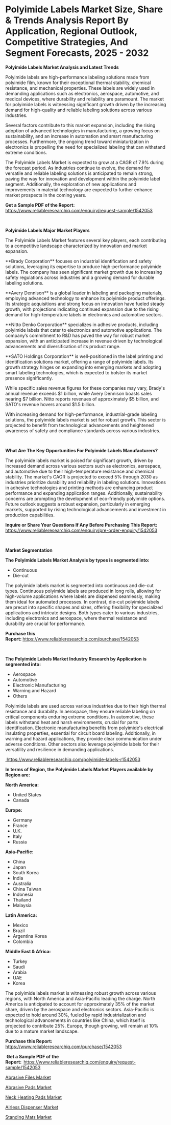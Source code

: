 <p><h1>Polyimide Labels Market Size, Share & Trends Analysis Report By Application, Regional Outlook, Competitive Strategies, And Segment Forecasts, 2025 - 2032</h1></p><p><strong>Polyimide Labels Market Analysis and Latest Trends</strong></p>
<p><p>Polyimide labels are high-performance labeling solutions made from polyimide film, known for their exceptional thermal stability, chemical resistance, and mechanical properties. These labels are widely used in demanding applications such as electronics, aerospace, automotive, and medical devices, where durability and reliability are paramount. The market for polyimide labels is witnessing significant growth driven by the increasing demand for high-quality and reliable labeling solutions across various industries.</p><p>Several factors contribute to this market expansion, including the rising adoption of advanced technologies in manufacturing, a growing focus on sustainability, and an increase in automation and smart manufacturing processes. Furthermore, the ongoing trend toward miniaturization in electronics is propelling the need for specialized labeling that can withstand extreme conditions.</p><p>The Polyimide Labels Market is expected to grow at a CAGR of 7.9% during the forecast period. As industries continue to evolve, the demand for versatile and reliable labeling solutions is anticipated to remain strong, paving the way for innovation and development within the polyimide label segment. Additionally, the exploration of new applications and improvements in material technology are expected to further enhance market prospects in the coming years.</p></p>
<p><strong>Get a Sample PDF of the Report:&nbsp;</strong> <a href="https://www.reliableresearchiq.com/enquiry/request-sample/1542053?utm_campaign=103&utm_medium=2&utm_source=Github&utm_content=ia&utm_term=05042025&utm_id=polyimide-labels">https://www.reliableresearchiq.com/enquiry/request-sample/1542053</a></p>
<p>&nbsp;</p>
<p><strong>Polyimide Labels Major Market Players</strong></p>
<p><p>The Polyimide Labels Market features several key players, each contributing to a competitive landscape characterized by innovation and market expansion. </p><p>**Brady Corporation** focuses on industrial identification and safety solutions, leveraging its expertise to produce high-performance polyimide labels. The company has seen significant market growth due to increasing safety regulations across industries and a growing demand for durable labeling solutions. </p><p>**Avery Dennison** is a global leader in labeling and packaging materials, employing advanced technology to enhance its polyimide product offerings. Its strategic acquisitions and strong focus on innovation have fueled steady growth, with projections indicating continued expansion due to the rising demand for high-temperature labels in electronics and automotive sectors.</p><p>**Nitto Denko Corporation** specializes in adhesive products, including polyimide labels that cater to electronics and automotive applications. The company’s commitment to R&D has paved the way for robust market expansion, with an anticipated increase in revenue driven by technological advancements and diversification of its product range.</p><p>**SATO Holdings Corporation** is well-positioned in the label printing and identification solutions market, offering a range of polyimide labels. Its growth strategy hinges on expanding into emerging markets and adopting smart labeling technologies, which is expected to bolster its market presence significantly.</p><p>While specific sales revenue figures for these companies may vary, Brady's annual revenue exceeds $1 billion, while Avery Dennison boasts sales nearing $7 billion. Nitto reports revenues of approximately $5 billion, and SATO's revenue hovers around $1.5 billion.</p><p>With increasing demand for high-performance, industrial-grade labeling solutions, the polyimide labels market is set for robust growth. This sector is projected to benefit from technological advancements and heightened awareness of safety and compliance standards across various industries.</p></p>
<p>&nbsp;</p>
<p><strong>What Are The Key Opportunities For Polyimide Labels Manufacturers?</strong></p>
<p><p>The polyimide labels market is poised for significant growth, driven by increased demand across various sectors such as electronics, aerospace, and automotive due to their high-temperature resistance and chemical stability. The market's CAGR is projected to exceed 5% through 2030 as industries prioritize durability and reliability in labeling solutions. Innovations in adhesive technologies and printing methods are enhancing product performance and expanding application ranges. Additionally, sustainability concerns are prompting the development of eco-friendly polyimide options. Future outlook suggests a robust expansion, particularly in emerging markets, supported by rising technological advancements and investment in production capabilities.</p></p>
<p><strong>Inquire or Share Your Questions If Any Before Purchasing This Report:</strong> <a href="https://www.reliableresearchiq.com/enquiry/pre-order-enquiry/1542053?utm_campaign=103&utm_medium=2&utm_source=Github&utm_content=ia&utm_term=05042025&utm_id=polyimide-labels">https://www.reliableresearchiq.com/enquiry/pre-order-enquiry/1542053</a></p>
<p>&nbsp;</p>
<p><strong>Market Segmentation</strong></p>
<p><strong>The Polyimide Labels Market Analysis by types is segmented into:</strong></p>
<p><ul><li>Continuous</li><li>Die-cut</li></ul></p>
<p><p>The polyimide labels market is segmented into continuous and die-cut types. Continuous polyimide labels are produced in long rolls, allowing for high-volume applications where labels are dispensed seamlessly, making them ideal for automated processes. In contrast, die-cut polyimide labels are precut into specific shapes and sizes, offering flexibility for specialized applications and intricate designs. Both types cater to various industries, including electronics and aerospace, where thermal resistance and durability are crucial for performance.</p></p>
<p><strong>Purchase this Report:&nbsp;</strong><a href="https://www.reliableresearchiq.com/purchase/1542053?utm_campaign=103&utm_medium=2&utm_source=Github&utm_content=ia&utm_term=05042025&utm_id=polyimide-labels">https://www.reliableresearchiq.com/purchase/1542053</a></p>
<p>&nbsp;</p>
<p><strong>The Polyimide Labels Market Industry Research by Application is segmented into:</strong></p>
<p><ul><li>Aerospace</li><li>Automotive</li><li>Electronic Manufacturing</li><li>Warning and Hazard</li><li>Others</li></ul></p>
<p><p>Polyimide labels are used across various industries due to their high thermal resistance and durability. In aerospace, they ensure reliable labeling on critical components enduring extreme conditions. In automotive, these labels withstand heat and harsh environments, crucial for parts identification. Electronic manufacturing benefits from polyimide's electrical insulating properties, essential for circuit board labeling. Additionally, in warning and hazard applications, they provide clear communication under adverse conditions. Other sectors also leverage polyimide labels for their versatility and resilience in demanding applications.</p></p>
<p><a href="https://www.reliableresearchiq.com/polyimide-labels-r1542053?utm_campaign=103&utm_medium=2&utm_source=Github&utm_content=ia&utm_term=05042025&utm_id=polyimide-labels">&nbsp;https://www.reliableresearchiq.com/polyimide-labels-r1542053</a></p>
<p><strong>In terms of Region, the Polyimide Labels Market Players available by Region are:</strong></p>
<p>
    <p> <strong> North America: </strong>
        <ul>
            <li>United States</li>
            <li>Canada</li>
        </ul>
        </p> 
    <p> <strong> Europe: </strong>
        <ul>
            <li>Germany</li>
            <li>France</li>
            <li>U.K.</li>
            <li>Italy</li>
            <li>Russia</li>
        </ul>
        </p> 
    <p> <strong> Asia-Pacific: </strong>
        <ul>
            <li>China</li>
            <li>Japan</li>
            <li>South Korea</li>
            <li>India</li>
            <li>Australia</li>
            <li>China Taiwan</li>
            <li>Indonesia</li>
            <li>Thailand</li>
            <li>Malaysia</li>
        </ul>
        </p> 
    <p> <strong> Latin America: </strong>
        <ul>
            <li>Mexico</li>
            <li>Brazil</li>
            <li>Argentina Korea</li>
            <li>Colombia</li>
        </ul>
        </p> 
    <p> <strong> Middle East & Africa: </strong>
        <ul>
            <li>Turkey</li>
            <li>Saudi</li>
            <li>Arabia</li>
            <li>UAE</li>
            <li>Korea</li>
        </ul>
    </p>
    </p>
<p><p>The polyimide labels market is witnessing robust growth across various regions, with North America and Asia-Pacific leading the charge. North America is anticipated to account for approximately 35% of the market share, driven by the aerospace and electronics sectors. Asia-Pacific is expected to hold around 30%, fueled by rapid industrialization and technological advancements in countries like China, which itself is projected to contribute 25%. Europe, though growing, will remain at 10% due to a mature market landscape.</p></p>
<p><strong>Purchase this Report: </strong><a href="https://www.reliableresearchiq.com/purchase/1542053?utm_campaign=103&utm_medium=2&utm_source=Github&utm_content=ia&utm_term=05042025&utm_id=polyimide-labels">https://www.reliableresearchiq.com/purchase/1542053</a></p>
<p>&nbsp;<strong>Get a Sample PDF of the Report:&nbsp;&nbsp;</strong><a href="https://www.reliableresearchiq.com/enquiry/request-sample/1542053?utm_campaign=103&utm_medium=2&utm_source=Github&utm_content=ia&utm_term=05042025&utm_id=polyimide-labels">https://www.reliableresearchiq.com/enquiry/request-sample/1542053</a></p>
<p><strong></strong></p>
<p><p><a href="https://github.com/sakuniniray98/Market-Research-Report-List-1/blob/main/abrasive-files-market.md?utm_campaign=103&utm_medium=2&utm_source=Github&utm_content=ia&utm_term=05042025&utm_id=polyimide-labels">Abrasive Files Market</a></p><p><a href="https://github.com/siriocooch4a/Market-Research-Report-List-1/blob/main/abrasive-pads-market.md?utm_campaign=103&utm_medium=2&utm_source=Github&utm_content=ia&utm_term=05042025&utm_id=polyimide-labels">Abrasive Pads Market</a></p><p><a href="https://github.com/pupekironim/Market-Research-Report-List-1/blob/main/neck-heating-pads-market.md?utm_campaign=103&utm_medium=2&utm_source=Github&utm_content=ia&utm_term=05042025&utm_id=polyimide-labels">Neck Heating Pads Market</a></p><p><a href="https://github.com/ertssmelov0/Market-Research-Report-List-1/blob/main/airless-dispenser-market.md?utm_campaign=103&utm_medium=2&utm_source=Github&utm_content=ia&utm_term=05042025&utm_id=polyimide-labels">Airless Dispenser Market</a></p><p><a href="https://github.com/yakobotege/Market-Research-Report-List-1/blob/main/standing-mats-market.md?utm_campaign=103&utm_medium=2&utm_source=Github&utm_content=ia&utm_term=05042025&utm_id=polyimide-labels">Standing Mats Market</a></p></p>